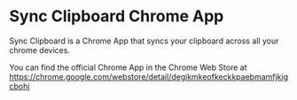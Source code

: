 Sync Clipboard Chrome App
=========================

Sync Clipboard is a Chrome App that syncs your clipboard across all your chrome devices.

You can find the official Chrome App in the Chrome Web Store at https://chrome.google.com/webstore/detail/degikmkeofkeckkpaebmamfjkigcbohj
